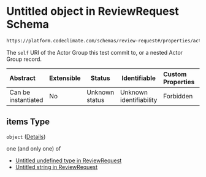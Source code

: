 # Untitled object in ReviewRequest Schema

```txt
https://platform.codeclimate.com/schemas/review-request#/properties/actorGroups/items
```

The `self` URI of the Actor Group this test commit to, or a nested Actor Group record.


| Abstract            | Extensible | Status         | Identifiable            | Custom Properties | Additional Properties | Access Restrictions | Defined In                                                                                    |
| :------------------ | ---------- | -------------- | ----------------------- | :---------------- | --------------------- | ------------------- | --------------------------------------------------------------------------------------------- |
| Can be instantiated | No         | Unknown status | Unknown identifiability | Forbidden         | Allowed               | none                | [ReviewRequest.schema.json\*](../../schemas/ReviewRequest.schema.json "open original schema") |

## items Type

`object` ([Details](reviewrequest-properties-actorgroups-items.md))

one (and only one) of

-   [Untitled undefined type in ReviewRequest](reviewrequest-properties-actorgroups-items-oneof-0.md "check type definition")
-   [Untitled string in ReviewRequest](reviewrequest-properties-actorgroups-items-oneof-1.md "check type definition")
